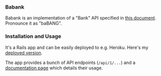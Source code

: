 ### Babank

Babank is an implementation of a "Bank" API specified in [this document](https://github.com/be9/babank/blob/master/build_a_bank.md).
Pronounce it as "baBANG".

### Installation and Usage

It's a Rails app and can be easily deployed to e.g. Heroku. Here's my [deployed version](https://babank-for-plaid.herokuapp.com/).

The app provides a bunch of API endpoints (`/api/1/...`) and a [documentation page](https://babank-for-plaid.herokuapp.com/) which details their usage.




